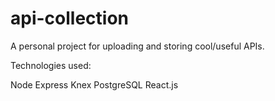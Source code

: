 # api-collection
A personal project for uploading and storing cool/useful APIs.

Technologies used:

Node
Express
Knex
PostgreSQL
React.js
